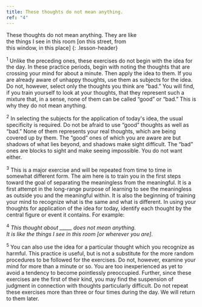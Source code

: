 ```yaml
---
title: These thoughts do not mean anything.
ref: "4"
---
```


These thoughts do not mean anything. They are like<br/>
the things I see in this room \[on this street, from<br/>
this window, in this place\]
{: .lesson-header}

<sup>1</sup> Unlike the preceding ones, these exercises do not begin with the idea
for the day. In these practice periods, begin with noting the thoughts
that are crossing your mind for about a minute. Then apply the idea to
them. If you are already aware of unhappy thoughts, use them as subjects
for the idea. Do not, however, select only the thoughts you think are
“bad.” You will find, if you train yourself to look at your thoughts,
that they represent such a mixture that, in a sense, none of them can be
called “good” or “bad.” This is why they do not mean anything.

<sup>2</sup> In selecting the subjects for the application of today's idea, the
usual specificity is required. Do not be afraid to use “good” thoughts
as well as “bad.” None of them represents your real thoughts, which are
being covered up by them. The “good” ones of which you are aware are but
shadows of what lies beyond, and shadows make sight difficult. The “bad”
ones are blocks to sight and make seeing impossible. You do not want
either.

<sup>3</sup> This is a major exercise and will be repeated from time to time in
somewhat different form. The aim here is to train you in the first steps
toward the goal of separating the meaningless from the meaningful. It is
a first attempt in the long-range purpose of learning to see the
meaningless as outside you and the meaningful within. It is also the
beginning of training your mind to recognize what is the same and what
is different. In using your thoughts for application of the idea for
today, identify each thought by the central figure or event it contains.
For example:

<sup>4</sup> *This thought about \_\_\_\_\_ does not mean anything.<br/>It is like
the things I see in this room \[or wherever you are\]*. 

<sup>5</sup> You can also use the idea for a particular thought which you recognize
as harmful.  This practice is useful, but is not a substitute for the
more random procedures to be followed for the exercises. Do not,
however, examine your mind for more than a minute or so. You are too
inexperienced as yet to avoid a tendency to become pointlessly
preoccupied. Further, since these exercises are the first of their kind,
you may find the suspension of judgment in connection with thoughts
particularly difficult. Do not repeat these exercises more than three or
four times during the day. We will return to them later.

